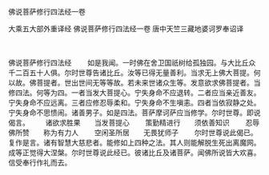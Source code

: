 佛说菩萨修行四法经一卷


大乘五大部外重译经
佛说菩萨修行四法经一卷
唐中天竺三藏地婆诃罗奉诏译


　　

佛说菩萨修行四法经
　　如是我闻。一时佛在舍卫国祇树给孤独园。与大比丘众千二百五十人俱。尔时世尊告诸比丘。汝等已得无量善利。当求无上佛大菩提。何以故。佛菩提者。世出世间无等等故。若未来世诸众生等。发意欲求佛菩提者。当修四法。何等为四。一者当发大菩提心。宁失身命不应退转。二者应当亲近善友。宁失身命不应远离。三者应修忍辱柔和。宁失身命不生嗔恚。四者当依寂静之处。宁失身命不思愦闹。诸善男子。如是四法。菩萨摩诃萨应当修学。尔时世尊。即说偈言。
　　诸欲求胜果　　当发菩提心
　　策勤精进行　　须依善知识
　　忍辱佛所赞　　称为有力人
　　空闲圣所居　　无畏犹师子
　　尔时世尊说此偈已。复作是言。诸有智慧大慈悲者。能修如上四种之法。其人则能解脱生死出离魔网。成等正觉得大涅槃。尔时世尊说此经已。彼诸比丘及诸菩萨。闻佛所说皆大欢喜。信受奉行作礼而去。


